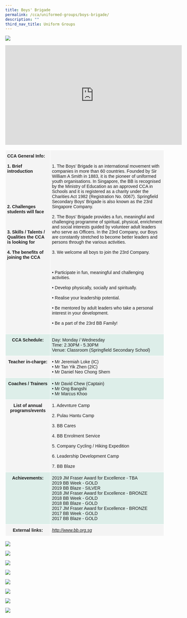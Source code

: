 ```yaml
---
title: Boys' Brigade
permalink: /cca/uniformed-groups/boys-brigade/
description: ""
third_nav_title: Uniform Groups
---
```

![](/images/WhatsApp%20Image%202020-10-20(1).jpeg)

<iframe width="560" height="315" src="https://www.youtube.com/embed/lZGdumAr2to" title="YouTube video player" frameborder="0" allow="accelerometer; autoplay; clipboard-write; encrypted-media; gyroscope; picture-in-picture" allowfullscreen></iframe>

<table style="border-collapse:collapse;border-spacing:0" class="tg"><thead><tr><th style="background-color:#F4F4F4;border-color:#ffffff;border-style:solid;border-width:1px;font-family:Arial, sans-serif;font-size:14px;font-weight:normal;overflow:hidden;padding:10px 5px;text-align:left;vertical-align:top;word-break:normal"><span style="font-weight:bold;background-color:transparent">CCA General Info:</span><br><br><span style="font-weight:bold;background-color:transparent">1. Brief introduction                                                                                                                                                           </span><br><br><span style="font-weight:bold;background-color:transparent"><br><br><br><br><br>2. Challenges students will face </span><span style="font-weight:bold">                                      </span><br><br><span style="font-weight:bold;background-color:transparent"><br><br>3. Skills / Talents / Qualities the CCA is looking for </span><br><br><span style="font-weight:bold;background-color:transparent">4. The benefits of joining the CCA </span><br><br></th><th style="background-color:#F4F4F4;border-color:#ffffff;border-style:solid;border-width:1px;font-family:Arial, sans-serif;font-size:14px;font-weight:normal;overflow:hidden;padding:10px 5px;text-align:left;vertical-align:top;word-break:normal"><br><span style="background-color:transparent"><br>1. The Boys’ Brigade is an international movement with companies in more than 60 countries. Founded by Sir William A Smith in 1883, it is the pioneer of uniformed youth organisations. In Singapore, the BB is recognised by the Ministry of Education as an approved CCA in Schools and it is registered as a charity under the Charities Act 1982 (Registration No. 0067). Springfield Secondary Boys’ Brigade is also known as the 23</span>rd<span style="background-color:transparent">  Singapore Company. </span><br><br><span style="background-color:transparent">2. The Boys’ Brigade provides a fun, meaningful and challenging programme of spiritual, physical, enrichment and social interests guided by volunteer adult leaders who serve as Officers. In the 23</span>rd<span style="background-color:transparent"> Company, our Boys are constantly stretched to become better leaders and persons through the various activities. </span><br><br><span style="background-color:transparent">3. We welcome all boys to join the 23</span>rd<span style="background-color:transparent"> Company. </span><br><br><br><br>• Participate in fun, meaningful and challenging activities.<br><br>• Develop physically, socially and spiritually.<br><br>• Realise your leadership potential.<br><br>• Be mentored by adult leaders who take a personal interest in your development.<br><br>• <span style="background-color:initial">Be a part of the 23rd BB Family!<span style="background-color:initial"> </span><br><br><span style="background-color:initial"> </span></th></tr></thead><tbody><tr><td style="background-color:#DDEEE9;border-color:#ffffff;border-style:solid;border-width:1px;font-family:Arial, sans-serif;font-size:14px;font-weight:bold;overflow:hidden;padding:10px 5px;text-align:center;vertical-align:top;word-break:normal">CCA Schedule:<br></td><td style="background-color:#DDEEE9;border-color:#ffffff;border-style:solid;border-width:1px;font-family:Arial, sans-serif;font-size:14px;overflow:hidden;padding:10px 5px;text-align:left;vertical-align:top;word-break:normal">Day: Monday / Wednesday<br>Time: 2.30PM - 5.30PM<br>Venue: Classroom (Springfield Secondary School)</td></tr><tr><td style="background-color:#F4F4F4;border-color:#ffffff;border-style:solid;border-width:1px;font-family:Arial, sans-serif;font-size:14px;font-weight:bold;overflow:hidden;padding:10px 5px;text-align:center;vertical-align:top;word-break:normal">Teacher in-charge:<span style="background-color:transparent"> </span></td><td style="background-color:#F4F4F4;border-color:#ffffff;border-style:solid;border-width:1px;font-family:Arial, sans-serif;font-size:14px;overflow:hidden;padding:10px 5px;text-align:left;vertical-align:top;word-break:normal">• Mr Jeremiah Loke (IC)<br>• Mr Tan Yik Zhen (2IC)<br>• Mr Daniel Neo Chong Shern</td></tr><tr><td style="background-color:#DDEEE9;border-color:#ffffff;border-style:solid;border-width:1px;font-family:Arial, sans-serif;font-size:14px;font-weight:bold;overflow:hidden;padding:10px 5px;text-align:center;vertical-align:top;word-break:normal">Coaches / Trainers<br></td><td style="background-color:#DDEEE9;border-color:#ffffff;border-style:solid;border-width:1px;font-family:Arial, sans-serif;font-size:14px;overflow:hidden;padding:10px 5px;text-align:left;vertical-align:top;word-break:normal">• Mr David Chew (Captain)<br>• Mr Ong Bangshi<br>• Mr Marcus Khoo <br></td></tr><tr><td style="background-color:#F4F4F4;border-color:#ffffff;border-style:solid;border-width:1px;font-family:Arial, sans-serif;font-size:14px;font-weight:bold;overflow:hidden;padding:10px 5px;text-align:center;vertical-align:top;word-break:normal">List of annual programs/events</td><td style="background-color:#F4F4F4;border-color:#ffffff;border-style:solid;border-width:1px;font-family:Arial, sans-serif;font-size:14px;overflow:hidden;padding:10px 5px;text-align:left;vertical-align:top;word-break:normal"><span style="background-color:transparent">1. Adevnture Camp </span><br><br><span style="background-color:transparent">2. Pulau Hantu Camp  </span><br><br><span style="background-color:transparent">3. BB Cares </span><br><br>4. BB Enrolment Service<br><br><span style="background-color:transparent">5. Company Cycling / Hiking Expedition  </span><br><br><span style="background-color:transparent">6. Leadership Development Camp </span></span><br><br><span style="background-color:transparent">7. BB Blaze</span></td></tr><tr><td style="background-color:#DDEEE9;border-color:#ffffff;border-style:solid;border-width:1px;font-family:Arial, sans-serif;font-size:14px;font-weight:bold;overflow:hidden;padding:10px 5px;text-align:center;vertical-align:top;word-break:normal">Achievements:<br></td><td style="background-color:#DDEEE9;border-color:#ffffff;border-style:solid;border-width:1px;font-family:Arial, sans-serif;font-size:14px;overflow:hidden;padding:10px 5px;text-align:left;vertical-align:top;word-break:normal">2019 JM Fraser Award for Excellence - TBA<br>2019 BB Week - GOLD<br>2019 BB Blaze - SILVER<br>2018 JM Fraser Award for Excellence - BRONZE<br>2018 BB Week - GOLD<br>2018 BB Blaze - GOLD<br>2017 JM Fraser Award for Excellence - BRONZE<br>2017 BB Week - GOLD<br>2017 BB Blaze - GOLD</td></tr><tr><td style="background-color:#F4F4F4;border-color:#ffffff;border-style:solid;border-width:1px;font-family:Arial, sans-serif;font-size:14px;font-weight:bold;overflow:hidden;padding:10px 5px;text-align:center;vertical-align:top;word-break:normal">External links:<br></td><td style="background-color:#F4F4F4;border-color:#ffffff;border-style:solid;border-width:1px;color:#00F;font-family:Arial, sans-serif;font-size:14px;font-style:italic;overflow:hidden;padding:10px 5px;text-align:left;text-decoration:underline;vertical-align:top;word-break:normal"><a href="http://www.bb.org.sg/">http://www.bb.org.sg</a></td></tr></tbody></table>

![](/images/WhatsApp%20Image%202020-10-20(2).jpeg)

![](/images/WhatsApp%20Image%202020-10-20(3).jpeg)

![](/images/BB1.jpg)

![](/images/BB3.jpg)

![](/images/BB2.jpg)

![](/images/Adventure.jpg)

![](/images/Outdoor.jpg)

![](/images/BB4.jpg)